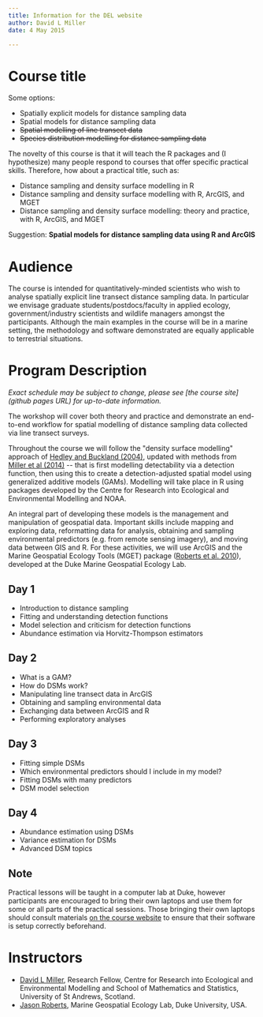 ```yaml
---
title: Information for the DEL website
author: David L Miller
date: 4 May 2015

---
```



# Course title

Some options:

 * Spatially explicit models for distance sampling data
 * Spatial models for distance sampling data
 * ~~Spatial modelling of line transect data~~
 * ~~Species distribution modelling for distance sampling data~~

The novelty of this course is that it will teach the R packages and (I hypothesize) many people respond to courses that offer specific practical skills. Therefore, how about a practical title, such as:

 * Distance sampling and density surface modelling in R
 * Distance sampling and density surface modelling with R, ArcGIS, and MGET
 * Distance sampling and density surface modelling: theory and practice, with R, ArcGIS, and MGET

Suggestion: **Spatial models for distance sampling data using R and ArcGIS**

# Audience

The course is intended for quantitatively-minded scientists who wish to analyse spatially explicit line transect distance sampling data. In particular we envisage graduate students/postdocs/faculty in applied ecology, government/industry scientists and wildlife managers amongst the participants. Although the main examples in the course will be in a marine setting, the methodology and software demonstrated are equally applicable to terrestrial situations.


# Program Description


*Exact schedule may be subject to change, please see [the course site](github pages URL) for up-to-date information.*

The workshop will cover both theory and practice and demonstrate an end-to-end workflow for spatial modelling of distance sampling data collected via line transect surveys.

Throughout the course we will follow the "density surface modelling" approach of [Hedley and Buckland (2004)](http://citeseerx.ist.psu.edu/viewdoc/download?doi=10.1.1.129.4271&rep=rep1&type=pdf), updated with methods from [Miller et al (2014)](http://onlinelibrary.wiley.com/doi/10.1111/2041-210X.12105/pdf) -- that is first modelling detectability via a detection function, then using this to create a detection-adjusted spatial model using generalized additive models (GAMs). Modelling will take place in R using packages developed by the Centre for Research into Ecological and Environmental Modelling and NOAA.

An integral part of developing these models is the management and manipulation of geospatial data. Important skills include mapping and exploring data, reformatting data for analysis, obtaining and sampling environmental predictors (e.g. from remote sensing imagery), and moving data between GIS and R. For these activities, we will use ArcGIS and the Marine Geospatial Ecology Tools (MGET) package ([Roberts et al. 2010](http://www.sciencedirect.com/science/article/pii/S1364815210000885)), developed at the Duke Marine Geospatial Ecology Lab.


## Day 1

  * Introduction to distance sampling
  * Fitting and understanding detection functions
  * Model selection and criticism for detection functions
  * Abundance estimation via Horvitz-Thompson estimators


## Day 2

  * What is a GAM?
  * How do DSMs work?
  * Manipulating line transect data in ArcGIS
  * Obtaining and sampling environmental data
  * Exchanging data between ArcGIS and R
  * Performing exploratory analyses


## Day 3

  * Fitting simple DSMs
  * Which environmental predictors should I include in my model?
  * Fitting DSMs with many predictors
  * DSM model selection

## Day 4

  * Abundance estimation using DSMs
  * Variance estimation for DSMs
  * Advanced DSM topics


## Note

Practical lessons will be taught in a computer lab at Duke, however participants are encouraged to bring their own laptops and use them for some or all parts of the practical sessions. Those bringing their own laptops should consult materials [on the course website](http://distancesampling.org/workshops/duke-spatial-2015) to ensure that their software is setup correctly beforehand.

# Instructors

 * [David L Miller](http://converged.yt), Research Fellow, Centre for Research into Ecological and Environmental Modelling and School of Mathematics and Statistics, University of St Andrews, Scotland.
 * [Jason Roberts](http://mgel.env.duke.edu/people/jason-roberts/), Marine Geospatial Ecology Lab, Duke University, USA.



